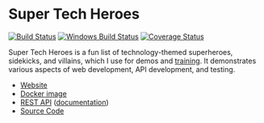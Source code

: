 Super Tech Heroes
============================

[![Build Status](https://api.travis-ci.org/JamesMessinger/super-tech-heroes.svg?branch=master)](https://travis-ci.org/JamesMessinger/super-tech-heroes)
[![Windows Build Status](https://ci.appveyor.com/api/projects/status/github/JamesMessinger/super-tech-heroes?svg=true&branch=master&failingText=Windows%20build%20failing&passingText=Windows%20build%20passing)](https://ci.appveyor.com/project/JamesMessinger/super-tech-heroes/branch/master)
[![Coverage Status](https://coveralls.io/repos/github/JamesMessinger/super-tech-heroes/badge.svg?branch=master)](https://coveralls.io/github/JamesMessinger/super-tech-heroes)

Super Tech Heroes is a fun list of technology-themed superheroes, sidekicks, and villains, which I use for demos and [training](https://apitesting.jamesmessinger.com/). It demonstrates various aspects of web development, API development, and testing.

- [Website](https://heroes.jamesmessinger.com)
- [Docker image](https://hub.docker.com/r/jamesmessinger/super-tech-heroes/)
- [REST API](https://api.heroes.jamesmessinger.com) ([documentation](https://documenter.getpostman.com/view/220187/super-tech-heroes-api/77cf6KB))
- [Source Code](https://github.com/JamesMessinger/super-tech-heroes)
